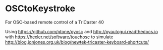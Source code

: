 # OSCtoKeystroke
For OSC-based remote control of a TriCaster 40

Using
https://github.com/ptone/pyosc
and
http://pyautogui.readthedocs.io
with
https://hexler.net/software/touchosc
to simulate
http://blog.jonjones.org.uk/blog/newtek-tricaster-keyboard-shortcuts/
